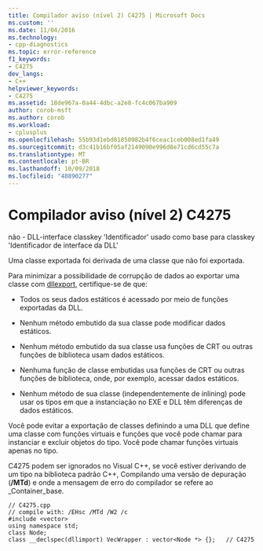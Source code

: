 ```yaml
---
title: Compilador aviso (nível 2) C4275 | Microsoft Docs
ms.custom: ''
ms.date: 11/04/2016
ms.technology:
- cpp-diagnostics
ms.topic: error-reference
f1_keywords:
- C4275
dev_langs:
- C++
helpviewer_keywords:
- C4275
ms.assetid: 18de967a-0a44-4dbc-a2e8-fc4c067ba909
author: corob-msft
ms.author: corob
ms.workload:
- cplusplus
ms.openlocfilehash: 55b93d1ebd81850982b4f6ceac1ceb008ed1fa49
ms.sourcegitcommit: d3c41b16bf05af2149090e996d8e71cd6cd55c7a
ms.translationtype: MT
ms.contentlocale: pt-BR
ms.lasthandoff: 10/09/2018
ms.locfileid: "48890277"
---
```

# <a name="compiler-warning-level-2-c4275"></a>Compilador aviso (nível 2) C4275

não - DLL-interface classkey 'Identificador' usado como base para classkey 'Identificador de interface da DLL'

Uma classe exportada foi derivada de uma classe que não foi exportada.

Para minimizar a possibilidade de corrupção de dados ao exportar uma classe com [dllexport](../../cpp/dllexport-dllimport.md), certifique-se de que:

- Todos os seus dados estáticos é acessado por meio de funções exportadas da DLL.

- Nenhum método embutido da sua classe pode modificar dados estáticos.

- Nenhum método embutido da sua classe usa funções de CRT ou outras funções de biblioteca usam dados estáticos.

- Nenhuma função de classe embutidas usa funções de CRT ou outras funções de biblioteca, onde, por exemplo, acessar dados estáticos.

- Nenhum método de sua classe (independentemente de inlining) pode usar os tipos em que a instanciação no EXE e DLL têm diferenças de dados estáticos.

Você pode evitar a exportação de classes definindo a uma DLL que define uma classe com funções virtuais e funções que você pode chamar para instanciar e excluir objetos do tipo.  Você pode chamar funções virtuais apenas no tipo.

C4275 podem ser ignorados no Visual C++, se você estiver derivando de um tipo na biblioteca padrão C++, Compilando uma versão de depuração (**/MTd**) e onde a mensagem de erro do compilador se refere ao _Container_base.

```
// C4275.cpp
// compile with: /EHsc /MTd /W2 /c
#include <vector>
using namespace std;
class Node;
class __declspec(dllimport) VecWrapper : vector<Node *> {};   // C4275
```